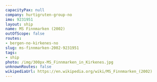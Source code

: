 ```yaml
---
capacityPax: null
company: hurtigruten-group-no
imo: 9231951
layout: ship
name: MS Finnmarken (2002)
outOfScope: false
routes:
- bergen-no-kirkenes-no
slug: ms-finnmarken-2002-9231951
tags:
- ship
photo: /img/300px-MS_Finnmarken_in_Kirkenes.jpg
unknownRoutes: false
wikipediaUrl: https://en.wikipedia.org/wiki/MS_Finnmarken_(2002)
---
```


